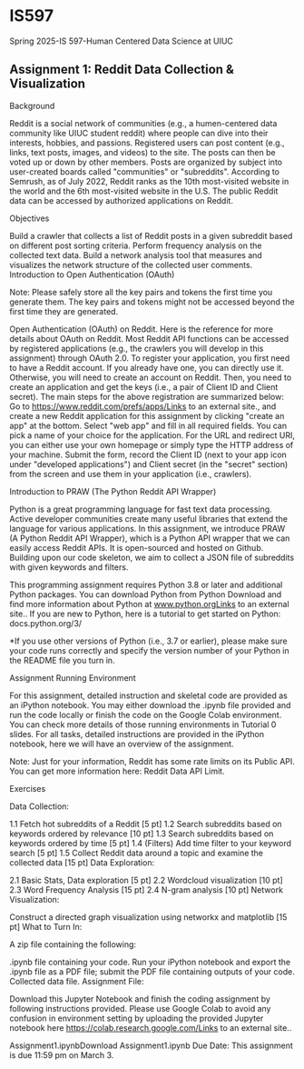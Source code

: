# IS597
Spring 2025-IS 597-Human Centered Data Science at UIUC

## Assignment 1: Reddit Data Collection & Visualization

Background

Reddit is a social network of communities (e.g., a humen-centered data community like UIUC student reddit) where people can dive into their interests, hobbies, and passions. Registered users can post content (e.g., links, text posts, images, and videos) to the site. The posts can then be voted up or down by other members. Posts are organized by subject into user-created boards called "communities" or "subreddits". According to Semrush, as of July 2022, Reddit ranks as the 10th most-visited website in the world and the 6th most-visited website in the U.S. The public Reddit data can be accessed by authorized applications on Reddit.

Objectives

Build a crawler that collects a list of Reddit posts in a given subreddit based on different post sorting criteria.
Perform frequency analysis on the collected text data.
Build a network analysis tool that measures and visualizes the network structure of the collected user comments.
Introduction to Open Authentication (OAuth)

Note: Please safely store all the key pairs and tokens the first time you generate them. The key pairs and tokens might not be accessed beyond the first time they are generated.

Open Authentication (OAuth) on Reddit. Here is the reference for more details about OAuth on Reddit. Most Reddit API functions can be accessed by registered applications (e.g., the crawlers you will develop in this assignment) through OAuth 2.0. To register your application, you first need to have a Reddit account. If you already have one, you can directly use it. Otherwise, you will need to create an account on Reddit. Then, you need to create an application and get the keys (i.e., a pair of Client ID and Client secret). The main steps for the above registration are summarized below: Go to https://www.reddit.com/prefs/apps/Links to an external site., and create a new Reddit application for this assignment by clicking "create an app" at the bottom. Select "web app" and fill in all required fields. You can pick a name of your choice for the application. For the URL and redirect URI, you can either use your own homepage or simply type the HTTP address of your machine. Submit the form, record the Client ID (next to your app icon under "developed applications") and Client secret (in the "secret" section) from the screen and use them in your application (i.e., crawlers).

Introduction to PRAW (The Python Reddit API Wrapper)

Python is a great programming language for fast text data processing. Active developer communities create many useful libraries that extend the language for various applications. In this assignment, we introduce PRAW (A Python Reddit API Wrapper), which is a Python API wrapper that we can easily access Reddit APIs. It is open-sourced and hosted on Github. Building upon our code skeleton, we aim to collect a JSON file of subreddits with given keywords and filters.

This programming assignment requires Python 3.8 or later and additional Python packages. You can download Python from Python Download and find more information about Python at www.python.orgLinks to an external site.. If you are new to Python, here is a tutorial to get started on Python: docs.python.org/3/

*If you use other versions of Python (i.e., 3.7 or earlier), please make sure your code runs correctly and specify the version number of your Python in the README file you turn in.

Assignment Running Environment

For this assignment, detailed instruction and skeletal code are provided as an iPython notebook. You may either download the .ipynb file provided and run the code locally or finish the code on the Google Colab environment. You can check more details of those running environments in Tutorial 0 slides. For all tasks, detailed instructions are provided in the iPython notebook, here we will have an overview of the assignment.

Note: Just for your information, Reddit has some rate limits on its Public API. You can get more information here: Reddit Data API Limit.

Exercises

Data Collection:

1.1 Fetch hot subreddits of a Reddit [5 pt]
1.2 Search subreddits based on keywords ordered by relevance [10 pt]
1.3 Search subreddits based on keywords ordered by time [5 pt]
1.4 (Filters) Add time filter to your keyword search [5 pt]
1.5 Collect Reddit data around a topic and examine the collected data [15 pt]
Data Exploration:

2.1 Basic Stats, Data exploration [5 pt]
2.2 Wordcloud visualization [10 pt]
2.3 Word Frequency Analysis [15 pt]
2.4 N-gram analysis [10 pt]
Network Visualization:

Construct a directed graph visualization using networkx and matplotlib [15 pt]
What to Turn In:

A zip file containing the following:

.ipynb file containing your code.
Run your iPython notebook and export the .ipynb file as a PDF file; submit the PDF file containing outputs of your code.
Collected data file.
Assignment File:

Download this Jupyter Notebook and finish the coding assignment by following instructions provided. Please use Google Colab to avoid any confusion in environment setting by uploading the provided Jupyter notebook here https://colab.research.google.com/Links to an external site..

Assignment1.ipynbDownload Assignment1.ipynb
Due Date:
This assignment is due 11:59 pm on March 3.
